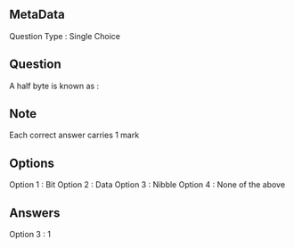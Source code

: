 ## MetaData
Question Type : Single Choice

## Question
A half byte is known as :

## Note
Each correct answer carries 1 mark

## Options
Option 1 : Bit
Option 2 : Data
Option 3 : Nibble
Option 4 : None of the above

## Answers
Option 3 : 1
